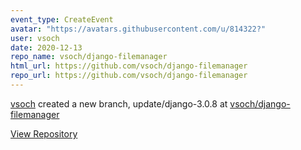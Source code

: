 ```yaml
---
event_type: CreateEvent
avatar: "https://avatars.githubusercontent.com/u/814322?"
user: vsoch
date: 2020-12-13
repo_name: vsoch/django-filemanager
html_url: https://github.com/vsoch/django-filemanager
repo_url: https://github.com/vsoch/django-filemanager
---
```


<a href='https://github.com/vsoch' target='_blank'>vsoch</a> created a new branch, update/django-3.0.8 at <a href='https://github.com/vsoch/django-filemanager' target='_blank'>vsoch/django-filemanager</a>

<a href='https://github.com/vsoch/django-filemanager' target='_blank'>View Repository</a>